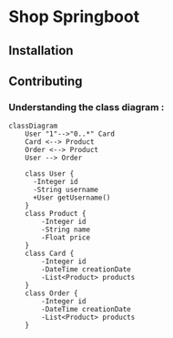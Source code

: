 # Shop Springboot

## Installation

## Contributing

### Understanding the class diagram :

```mermaid
classDiagram
    User "1"-->"0..*" Card
    Card <--> Product
    Order <--> Product
    User --> Order
    
    class User {
      -Integer id
      -String username
      +User getUsername()
    }
    class Product {
        -Integer id
        -String name
        -Float price
    }
    class Card {
        -Integer id
        -DateTime creationDate
        -List<Product> products
    }
    class Order {
        -Integer id
        -DateTime creationDate
        -List<Product> products
    }
```
